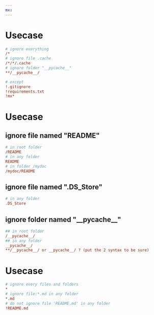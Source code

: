 ```yaml
---
mx:  
---
```



# Usecase
```ini
# ignore everything
/*
# ignore file .cache
/*/*/.cache
# ignore folder "__pycache__"
**/__pycache__/

# except
!.gitignore
!requirements.txt
!mx*
```
# Usecase
## ignore file named "README"
```ini
# in root folder
/README
# in any folder
README
# in folder /mydoc
/mydoc/README
```
## ignore file named ".DS_Store"
```ini
# in any folder
.DS_Store
```

## ignore folder named "\_\_pycache\_\_"
```ini
## in root folder
/__pycache__/
## in any folder
__pycache__/
**/__pycache__/ or __pycache__/ ? (put the 2 syntax to be sure)
```
# Usecase
```ini
# ignore every files and folders
*
# ignore file:*.md in any folder
*.md
# do not ignore file 'README.md' in any folder
!README.md
```

